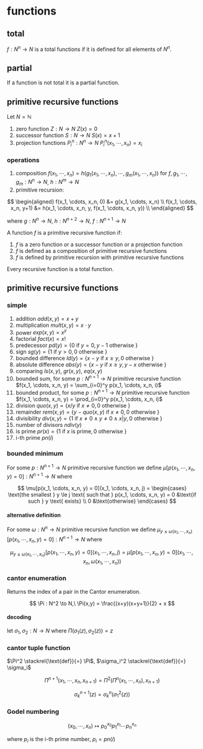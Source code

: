 # functions

## total

$f: N^n \to N$ is a total functions if it is defined for all elements of $N^n$.

## partial

If a function is not total it is a partial function.

## primitive recursive functions

Let $N = \mathbb N$

1. zero function $Z: N \to N$ $Z(x) = 0$
2. successor function $S: N \to N$ $S(x) = x+1$
3. projection functions $P_i^n: N^n \to N$ $P_i^n(x_1, \cdots, x_n) = x_i$

### operations

1. composition $f(x_1, \cdots, x_n) = h(g_1(x_1, \cdots, x_n), \cdots, g_m(x_1, \cdots, x_n))$ for $f,g_1,\cdots,g_m: N^n \to N$, $h: N^m \to N$
2. primitive recursion:

$$
\begin{aligned}
	f(x_1, \cdots, x_n, 0) &= g(x_1, \cdots, x_n) \\
	f(x_1, \cdots, x_n, y+1) &= h(x_1, \cdots, x_n, y, f(x_1, \cdots, x_n, y)) \\
\end{aligned}
$$

where $g: N^n \to N$, $h: N^{n+2} \to N$, $f: N^{n+1} \to N$

A function $f$ is a primitive recursive function if:

1. $f$ is a zero function or a successor function or a projection function
2. $f$ is defined as a composition of primitive recursive functions
3. $f$ is defined by primitive recursion with primitive recursive functions

Every recursive function is a total function.

## primitive recursive functions

### simple

1. addition $add(x, y) = x + y$
2. multiplication $mult(x, y) = x \cdot y$
3. power $exp(x, y) = x^y$
4. factorial $fact(x) = x!$
5. predecessor $pd(y) = \{0 \text{ if } y = 0, y-1 \text{ otherwise }\}$
6. sign $sg(y) = \{1 \text{ if } y > 0, 0 \text{ otherwise }\}$
7. bounded difference $ld(y) = \{x-y \text{ if } x \ge y, 0 \text{ otherwise }\}$
8. absolute difference $abs(y) = \{x-y \text{ if } x \ge y, y-x \text{ otherwise }\}$
9. comparing $ls(x,y)$, $gr(x,y)$, $eq(x,y)$
10. bounded sum, for some $p: N^{n+1} \to N$ primitive recursive function $f(x_1, \cdots, x_n, y) = \sum_{i=0}^y p(x_1, \cdots, x_n, i)$
11. bounded product, for some $p: N^{n+1} \to N$ primitive recursive function $f(x_1, \cdots, x_n, y) = \prod_{i=0}^y p(x_1, \cdots, x_n, i)$
12. division $quo(x, y) = \{x / y \text{ if } x \ne 0, 0 \text{ otherwise }\}$
13. remainder $rem(x, y) = \{y - quo(x, y) \text{ if } x \ne 0, 0 \text{ otherwise }\}$
14. divisibility $div(x, y) = \{1 \text{ if } x \ne 0 \land y \ne 0 \land x|y, 0 \text{ otherwise }\}$
15. number of divisors $ndiv(y)$
16. is prime $pr(x) = \{1 \text{ if } x \text{ is prime}, 0 \text{ otherwise }\}$
17. i-th prime $pn(i)$

### bounded minimum

For some $p: N^{n+1} \to N$ primitive recursive function we define $\mu[p(x_1, \cdots, x_n, y) = 0]: N^{n+1} \to N$ where

$$
\mu[p(x_1, \cdots, x_n, y) = 0](x_1, \cdots, x_n, j) = \begin{cases}
	\text{the smallest } y \le j \text{ such that } p(x_1, \cdots, x_n, y) = 0 &\text{if such } y \text{ exists} \\
	0 &\text{otherwise}
\end{cases}
$$

#### alternative definition

For some $\omega: N^n \to N$ primitive recursive function we define $\mu_{y \le \omega(x_1, \cdots, x_n)}[p(x_1, \cdots, x_n, y) = 0]: N^{n+1} \to N$ where

$$
\mu_{y \le \omega(x_1, \cdots, x_n)}[p(x_1, \cdots, x_n, y) = 0](x_1, \cdots, x_n, j) = \mu[p(x_1, \cdots, x_n, y) = 0](x_1, \cdots, x_n, \omega(x_1, \cdots, x_n))
$$

### cantor enumeration

Returns the index of a pair in the Cantor enumeration.

$$
\Pi : N^2 \to N,\ \Pi(x,y) = \frac{(x+y)(x+y+1)}{2} + x
$$

#### decoding

let $\sigma_1, \sigma_2: N \to N$ where $\Pi(\sigma_1(z), \sigma_2(z)) = z$

### cantor tuple function

$\Pi^2 \stackrel{\text{def}}{=} \Pi$, $\sigma_i^2 \stackrel{\text{def}}{=} \sigma_i$

$$
\Pi^{n+1}(x_1, \cdots, x_n, x_{n+1}) = \Pi^2(\Pi^n(x_1, \cdots, x_n), x_{n+1})
$$

$$
\sigma_k^{n+1}(z) = \sigma_k^n(\sigma_1^2(z))
$$

### Godel numbering

$$
(x_0, \cdots, x_n) \mapsto p_0^{x_0}p_1^{x_1}\cdots p_n^{x_n}
$$

where $p_i$ is the i-th prime number, $p_i = pn(i)$
